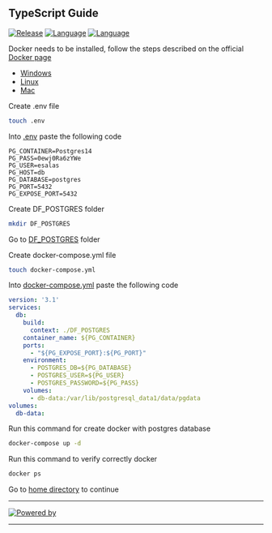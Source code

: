 ## TypeScript Guide
[![Release](https://img.shields.io/badge/Platform-TypeScript-blue)]()
[![Language](https://img.shields.io/badge/Languaje-NodeJS-brightgreen)]()
[![Language](https://img.shields.io/badge/Command-npm-lightgrey)]()

Docker needs to be installed, follow the steps described on the official [Docker page](https://docs.docker.com/engine/install/)

- [Windows](https://docs.docker.com/desktop/install/windows-install/)
- [Linux](https://docs.docker.com/desktop/install/mac-install/)
- [Mac](https://docs.docker.com/desktop/install/linux-install/)

Create .env file
```bash
touch .env
```

Into [.env](.env) paste the following code
```env
PG_CONTAINER=Postgres14
PG_PASS=0ewj0Ra6zYWe
PG_USER=esalas
PG_HOST=db
PG_DATABASE=postgres
PG_PORT=5432
PG_EXPOSE_PORT=5432
```

Create DF_POSTGRES folder
```bash
mkdir DF_POSTGRES
```

Go to [DF_POSTGRES](DF_POSTGRES) folder

Create docker-compose.yml file
```bash
touch docker-compose.yml
```

Into [docker-compose.yml](docker-compose.yml) paste the following code
```yml
version: '3.1'
services:
  db:
    build:
      context: ./DF_POSTGRES
    container_name: ${PG_CONTAINER}
    ports:
      - "${PG_EXPOSE_PORT}:${PG_PORT}"
    environment:
      - POSTGRES_DB=${PG_DATABASE}
      - POSTGRES_USER=${PG_USER}
      - POSTGRES_PASSWORD=${PG_PASS}
    volumes:
      - db-data:/var/lib/postgresql_data1/data/pgdata
volumes:
  db-data:
```

Run this command for create docker with postgres database
```bash
docker-compose up -d
```

Run this command to verify correctly docker
```bash
docker ps
```

Go to [home directory](https://github.com/EdoSalas/TypeScript_Guide) to continue

***
[![Powered by](https://img.shields.io/badge/Powered%20by-Eduardo%20Salas-blue)]()
***